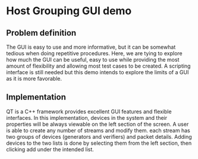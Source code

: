  # Host Grouping GUI demo
 ## Problem definition
 The GUI is easy to use and more informative, but it can be somewhat tedious when doing repetitive procedures. Here, we are tying to explore how much the GUI can be useful, easy to use while providing the most amount of flexibility and allowing most test cases to be created.
 A scripting interface is still needed but this demo intends to explore the limits of a GUI as it is more favorable.

 ## Implementation
 QT is a C++ framework provides excellent GUI features and flexible interfaces. In this implementation, devices in the system and their properties will be always viewable on the left section of the screen. A user is able to create any number of streams and modify them. each stream has two groups of devices (generators and verifiers) and packet details. Adding devices to the two lists is done by selecting them from the left section, then clicking add under the intended list.
